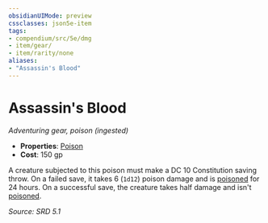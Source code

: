 ```yaml
---
obsidianUIMode: preview
cssclasses: json5e-item
tags:
- compendium/src/5e/dmg
- item/gear/
- item/rarity/none
aliases: 
- "Assassin's Blood"
---
```

# Assassin's Blood
*Adventuring gear, poison (ingested)*  

- **Properties**: [Poison](TTRPG/rules/item-properties.md#Poison)
- **Cost**: 150 gp

A creature subjected to this poison must make a DC 10 Constitution saving throw. On a failed save, it takes 6 (`1d12`) poison damage and is [poisoned](TTRPG/rules/conditions.md#Poisoned) for 24 hours. On a successful save, the creature takes half damage and isn't [poisoned](TTRPG/rules/conditions.md#Poisoned).

*Source: SRD 5.1*